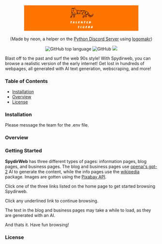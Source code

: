 <p align="center">
<a href="#" >
    <img src="banner.png" alt="LogoMakr_5RDTOc" width=75%>
</a>
</p>

<p align="center">
(Made by neon, a helper on the <a href="https://pythondiscord.com/">Python Discord Server</a> using <a href="https://logomakrcom">logomakr</a>)
</p>

<p align="center">
    <img alt="GitHub top language" src="https://img.shields.io/github/languages/top/thaniel-c/summer-code-jam-2020">
    <img alt="GitHub" src="https://img.shields.io/github/license/thaniel-c/summer-code-jam-2020?color=%23009dff%20">
    <a href="https://discord.gg/python">
        <img src="https://img.shields.io/static/v1?label=Python%20Discord&logo=discord&message=%3E80k%20members&color=%237289DA&logoColor=white">
    </a>
</p>

Blast off to the past and surf the web 90s style! With Spydirweb, you can browse a realistic version of the early internet! Get lost in hundreds of webpages, all generated with AI text generation, webscraping, and more! 

### Table of Contents
  * [Installation](#installation)
  * [Overview](#overview)
  * [License](#license)

### Installation

Please message the team for the .env file.

### Overview
### Getting Started ###

**SpydirWeb** has three different types of pages: information pages, blog pages, and business pages. The blog and business pages use [openai's gpt-2](https://github.com/openai/gpt-2) AI to generate the content, while the info pages use the [wikipedia](https://pypi.org/project/wikipedia/) package. Images are gotten using the [Pixabay API](https://pixabay.com/api/docs/).

Click one of the three links listed on the home page to get started browsing Spydirweb.

Click any underlined link to continue browsing.

The text in the blog and business pages may take a while to load, as they are generated with an AI.

And thats it. Have fun browsing!
 
### License
